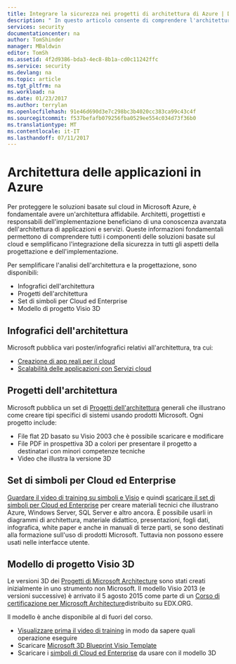 ```yaml
---
title: Integrare la sicurezza nei progetti di architettura di Azure | Documentazione Microsoft
description: " In questo articolo consente di comprendere l'architettura di applicazioni e servizi in Azure per semplificare l'integrazione della sicurezza nella progettazione e nell'implementazione. "
services: security
documentationcenter: na
author: TomShinder
manager: MBaldwin
editor: TomSh
ms.assetid: 4f2d9386-bda3-4ec8-8b1a-cd0c11242ffc
ms.service: security
ms.devlang: na
ms.topic: article
ms.tgt_pltfrm: na
ms.workload: na
ms.date: 01/23/2017
ms.author: terrylan
ms.openlocfilehash: 91e46d690d3e7c298bc3b4020cc383ca99c43c4f
ms.sourcegitcommit: f537befafb079256fba0529ee554c034d73f36b0
ms.translationtype: MT
ms.contentlocale: it-IT
ms.lasthandoff: 07/11/2017
---
```

# <a name="application-architecture-on-azure"></a>Architettura delle applicazioni in Azure
Per proteggere le soluzioni basate sul cloud in Microsoft Azure, è fondamentale avere un'architettura affidabile. Architetti, progettisti e responsabili dell'implementazione beneficiano di una conoscenza avanzata dell'architettura di applicazioni e servizi. Queste informazioni fondamentali permettono di comprendere tutti i componenti delle soluzioni basate sul cloud e semplificano l'integrazione della sicurezza in tutti gli aspetti della progettazione e dell'implementazione.

Per semplificare l'analisi dell'architettura e la progettazione, sono disponibili:

* Infografici dell'architettura
* Progetti dell'architettura
* Set di simboli per Cloud ed Enterprise
* Modello di progetto Visio 3D

## <a name="architectural-infographics"></a>Infografici dell'architettura
Microsoft pubblica vari poster/infografici relativi all'architettura, tra cui:

* [Creazione di app reali per il cloud](https://azure.microsoft.com/documentation/infographics/building-real-world-cloud-apps/)
* [Scalabilità delle applicazioni con Servizi cloud](https://azure.microsoft.com/documentation/infographics/cloud-services/)

## <a name="architectural-blueprints"></a>Progetti dell'architettura
Microsoft pubblica un set di [Progetti dell'architettura](http://aka.ms/azblueprints) generali che illustrano come creare tipi specifici di sistemi usando prodotti Microsoft.
Ogni progetto include:

* File flat 2D basato su Visio 2003 che è possibile scaricare e modificare
* File PDF in prospettiva 3D a colori per presentare il progetto a destinatari con minori competenze tecniche
* Video che illustra la versione 3D

## <a name="cloud-and-enterprise-symbol-set"></a>Set di simboli per Cloud ed Enterprise
[Guardare il video di training su simboli e Visio](http://aka.ms/CnESymbolsVideo) e quindi [scaricare il set di simboli per Cloud ed Enterprise](http://aka.ms/CnESymbols) per creare materiali tecnici che illustrano Azure, Windows Server, SQL Server e altro ancora. È possibile usarli in diagrammi di architettura, materiale didattico, presentazioni, fogli dati, infografica, white paper e anche in manuali di terze parti, se sono destinati alla formazione sull'uso di prodotti Microsoft. Tuttavia non possono essere usati nelle interfacce utente.

## <a name="3d-blueprint-visio-template"></a>Modello di progetto Visio 3D
Le versioni 3D dei [Progetti di Microsoft Architecture](http://aka.ms/azblueprints) sono stati creati inizialmente in uno strumento non Microsoft. Il modello Visio 2013 (e versioni successive) è arrivato il 5 agosto 2015 come parte di un [Corso di certificazione per Microsoft Architecture](https://docs.microsoft.com/azure/architecture/#microsoft-architecture-certification-course)distribuito su EDX.ORG.

Il modello è anche disponibile al di fuori del corso.

* [Visualizzare prima il video di training](http://aka.ms/3dBlueprintTemplateVideo) in modo da sapere quali operazione eseguire
* Scaricare [Microsoft 3D Blueprint Visio Template](http://aka.ms/3DBlueprintTemplate)
* Scaricare i [simboli di Cloud ed Enterprise](https://docs.microsoft.com/azure/architecture/#drawing-symbol-and-icon-sets) da usare con il modello 3D
